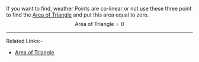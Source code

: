 If you want to find, weather Points are co-linear or not use these three point to find the [Area of Triangle](Area%20of%20Triangle.md) and put this area equal to zero.
$$
\text{Area of Triangle} = 0
$$

---
Related Links:-
- [Area of Triangle](Area%20of%20Triangle.md) 